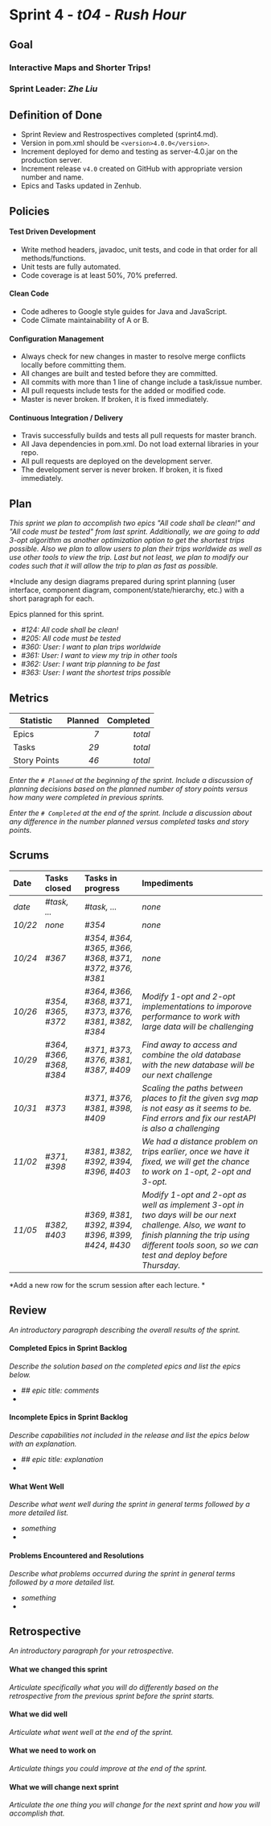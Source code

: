 # Sprint 4 - *t04* - *Rush Hour*

## Goal

### Interactive Maps and Shorter Trips!
### Sprint Leader: *Zhe Liu*

## Definition of Done

* Sprint Review and Restrospectives completed (sprint4.md).
* Version in pom.xml should be `<version>4.0.0</version>`.
* Increment deployed for demo and testing as server-4.0.jar on the production server.
* Increment release `v4.0` created on GitHub with appropriate version number and name.
* Epics and Tasks updated in Zenhub.


## Policies

#### Test Driven Development
* Write method headers, javadoc, unit tests, and code in that order for all methods/functions.
* Unit tests are fully automated.
* Code coverage is at least 50%, 70% preferred.
#### Clean Code
* Code adheres to Google style guides for Java and JavaScript.
* Code Climate maintainability of A or B.
#### Configuration Management
* Always check for new changes in master to resolve merge conflicts locally before committing them.
* All changes are built and tested before they are committed.
* All commits with more than 1 line of change include a task/issue number.
* All pull requests include tests for the added or modified code.
* Master is never broken.  If broken, it is fixed immediately.
#### Continuous Integration / Delivery
* Travis successfully builds and tests all pull requests for master branch.
* All Java dependencies in pom.xml.  Do not load external libraries in your repo. 
* All pull requests are deployed on the development server.
* The development server is never broken.  If broken, it is fixed immediately.


## Plan

*This sprint we plan to accomplish two epics "All code shall be clean!" and "All code must be tested" from last sprint. Additionally, we are going to add 3-opt algorithm as another optimization option to get the shortest trips possible. Also we plan to allow users to plan their trips worldwide as well as use other tools to view the trip. Last but not least, we plan to modify our codes such that it will allow the trip to plan as fast as possible.*

*Include any design diagrams prepared during sprint planning (user interface, component diagram, component/state/hierarchy, etc.) with a short paragraph for each.

Epics planned for this sprint.

* *#124: All code shall be clean!*
* *#205: All code must be tested*
* *#360: User: I want to plan trips worldwide*
* *#361: User: I want to view my trip in other tools*
* *#362: User: I want trip planning to be fast*
* *#363: User: I want the shortest trips possible*



## Metrics

| Statistic | Planned | Completed |
| --- | ---: | ---: |
| Epics | *7* | *total* |
| Tasks |  *29*   | *total* | 
| Story Points |  *46*  | *total* | 

*Enter the `# Planned` at the beginning of the sprint.  Include a discussion of planning decisions based on the planned number of story points versus how many were completed in previous sprints.*

*Enter the `# Completed` at the end of the sprint.  Include a discussion about any difference in the number planned versus completed tasks and story points.*


## Scrums

| Date | Tasks closed  | Tasks in progress | Impediments |
| :--- | :--- | :--- | :--- |
| *date* | *#task, ...* | *#task, ...* | *none* | 
| *10/22* | *none* | *#354* | *none* | 
| *10/24* | *#367* | *#354, #364, #365, #366, #368, #371, #372, #376, #381* | *none* | 
| *10/26* | *#354, #365, #372* | *#364, #366, #368, #371, #373, #376, #381, #382, #384* | *Modify 1-opt and 2-opt implementations to imporove performance to work with large data will be challenging* |
| *10/29* | *#364, #366, #368, #384* | *#371, #373, #376, #381, #387, #409* | *Find away to access and combine the old database with the new database will be our next challenge* |
| *10/31* | *#373* | *#371, #376, #381, #398, #409* | *Scaling the paths between places to fit the given svg map is not easy as it seems to be. Find errors and fix our restAPI is also a challenging* |
| *11/02* | *#371, #398* | *#381, #382, #392, #394, #396, #403* | *We had a distance problem on trips earlier, once we have it fixed, we will get the chance to work on 1-opt, 2-opt and 3-opt.* |
| *11/05* | *#382, #403* | *#369, #381, #392, #394, #396, #399, #424, #430* | *Modify 1-opt and 2-opt as well as implement 3-opt in two days will be our next challenge. Also, we want to finish planning the trip using different tools soon, so we can test and deploy before Thursday.* |

*Add a new row for the scrum session after each lecture. *

## Review

*An introductory paragraph describing the overall results of the sprint.*

#### Completed Epics in Sprint Backlog 

*Describe the solution based on the completed epics and list the epics below.*

* *## epic title: comments*
* 

#### Incomplete Epics in Sprint Backlog 

*Describe capabilities not included in the release and list the epics below with an explanation.*

* *## epic title: explanation*
*

#### What Went Well

*Describe what went well during the sprint in general terms followed by a more detailed list.*

* *something*
*

#### Problems Encountered and Resolutions

*Describe what problems occurred during the sprint in general terms followed by a more detailed list.*

* *something*
*

## Retrospective

*An introductory paragraph for your retrospective.*

#### What we changed this sprint

*Articulate specifically what you will do differently based on the retrospective from the previous sprint before the sprint starts.*

#### What we did well

*Articulate what went well at the end of the sprint.*

#### What we need to work on

*Articulate things you could improve at the end of the sprint.*

#### What we will change next sprint 

*Articulate the one thing you will change for the next sprint and how you will accomplish that.*
